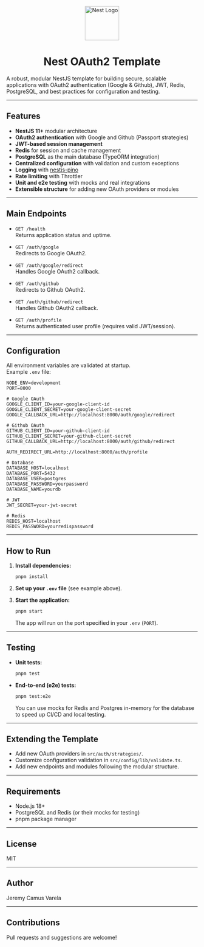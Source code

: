 <p align="center">
  <a href="http://nestjs.com/" target="blank"><img src="https://nestjs.com/img/logo-small.svg" width="90" alt="Nest Logo" /></a>
</p>

<h1 align="center">Nest OAuth2 Template</h1>

A robust, modular NestJS template for building secure, scalable applications with OAuth2 authentication (Google & Github), JWT, Redis, PostgreSQL, and best practices for configuration and testing.

---

## Features

- **NestJS 11+** modular architecture
- **OAuth2 authentication** with Google and Github (Passport strategies)
- **JWT-based session management**
- **Redis** for session and cache management
- **PostgreSQL** as the main database (TypeORM integration)
- **Centralized configuration** with validation and custom exceptions
- **Logging** with [nestjs-pino](https://github.com/iamolegga/nestjs-pino)
- **Rate limiting** with Throttler
- **Unit and e2e testing** with mocks and real integrations
- **Extensible structure** for adding new OAuth providers or modules

---

## Main Endpoints

- `GET /health`  
  Returns application status and uptime.

- `GET /auth/google`  
  Redirects to Google OAuth2.

- `GET /auth/google/redirect`  
  Handles Google OAuth2 callback.

- `GET /auth/github`  
  Redirects to Github OAuth2.

- `GET /auth/github/redirect`  
  Handles Github OAuth2 callback.

- `GET /auth/profile`  
  Returns authenticated user profile (requires valid JWT/session).

---

## Configuration

All environment variables are validated at startup.  
Example `.env` file:

```
NODE_ENV=development
PORT=8000

# Google OAuth
GOOGLE_CLIENT_ID=your-google-client-id
GOOGLE_CLIENT_SECRET=your-google-client-secret
GOOGLE_CALLBACK_URL=http://localhost:8000/auth/google/redirect

# Github OAuth
GITHUB_CLIENT_ID=your-github-client-id
GITHUB_CLIENT_SECRET=your-github-client-secret
GITHUB_CALLBACK_URL=http://localhost:8000/auth/github/redirect

AUTH_REDIRECT_URL=http://localhost:8000/auth/profile

# Database
DATABASE_HOST=localhost
DATABASE_PORT=5432
DATABASE_USER=postgres
DATABASE_PASSWORD=yourpassword
DATABASE_NAME=yourdb

# JWT
JWT_SECRET=your-jwt-secret

# Redis
REDIS_HOST=localhost
REDIS_PASSWORD=yourredispassword
```

---

## How to Run

1. **Install dependencies:**

   ```bash
   pnpm install
   ```

2. **Set up your `.env` file** (see example above).

3. **Start the application:**
   ```bash
   pnpm start
   ```
   The app will run on the port specified in your `.env` (`PORT`).

---

## Testing

- **Unit tests:**

  ```bash
  pnpm test
  ```

- **End-to-end (e2e) tests:**
  ```bash
  pnpm test:e2e
  ```
  You can use mocks for Redis and Postgres in-memory for the database to speed up CI/CD and local testing.

---

## Extending the Template

- Add new OAuth providers in `src/auth/strategies/`.
- Customize configuration validation in `src/config/lib/validate.ts`.
- Add new endpoints and modules following the modular structure.

---

## Requirements

- Node.js 18+
- PostgreSQL and Redis (or their mocks for testing)
- pnpm package manager

---

## License

MIT

---

## Author

Jeremy Camus Varela

---

## Contributions

Pull requests and suggestions are welcome!
